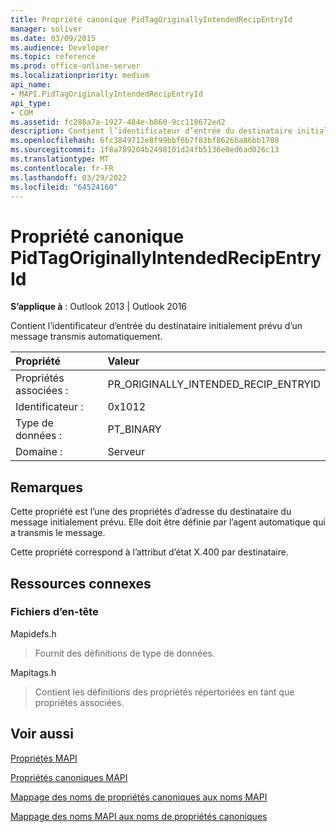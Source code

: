 ```yaml
---
title: Propriété canonique PidTagOriginallyIntendedRecipEntryId
manager: soliver
ms.date: 03/09/2015
ms.audience: Developer
ms.topic: reference
ms.prod: office-online-server
ms.localizationpriority: medium
api_name:
- MAPI.PidTagOriginallyIntendedRecipEntryId
api_type:
- COM
ms.assetid: fc288a7a-1927-484e-b860-9cc118672ed2
description: Contient l’identificateur d’entrée du destinataire initialement prévu d’un message transmis automatiquement. Cette propriété correspond à l’attribut d’état X.400 par destinataire.
ms.openlocfilehash: 6fc3849712e8f99bbf6b7f83bf8626ba86bb1708
ms.sourcegitcommit: 1f8a789204b2498101d24fb5136e8ed6ad026c13
ms.translationtype: MT
ms.contentlocale: fr-FR
ms.lasthandoff: 03/29/2022
ms.locfileid: "64524160"
---
```

# <a name="pidtagoriginallyintendedrecipentryid-canonical-property"></a>Propriété canonique PidTagOriginallyIntendedRecipEntryId

  
  
**S’applique à** : Outlook 2013 | Outlook 2016 
  
Contient l’identificateur d’entrée du destinataire initialement prévu d’un message transmis automatiquement.
  
|Propriété |Valeur |
|:-----|:-----|
|Propriétés associées :  <br/> |PR_ORIGINALLY_INTENDED_RECIP_ENTRYID  <br/> |
|Identificateur :  <br/> |0x1012  <br/> |
|Type de données :  <br/> |PT_BINARY  <br/> |
|Domaine :  <br/> |Serveur  <br/> |
   
## <a name="remarks"></a>Remarques

Cette propriété est l’une des propriétés d’adresse du destinataire du message initialement prévu. Elle doit être définie par l’agent automatique qui a transmis le message.
  
Cette propriété correspond à l’attribut d’état X.400 par destinataire.
  
## <a name="related-resources"></a>Ressources connexes

### <a name="header-files"></a>Fichiers d’en-tête

Mapidefs.h
  
> Fournit des définitions de type de données.
    
Mapitags.h
  
> Contient les définitions des propriétés répertoriées en tant que propriétés associées.
    
## <a name="see-also"></a>Voir aussi



[Propriétés MAPI](mapi-properties.md)
  
[Propriétés canoniques MAPI](mapi-canonical-properties.md)
  
[Mappage des noms de propriétés canoniques aux noms MAPI](mapping-canonical-property-names-to-mapi-names.md)
  
[Mappage des noms MAPI aux noms de propriétés canoniques](mapping-mapi-names-to-canonical-property-names.md)

